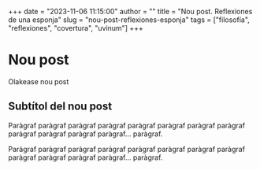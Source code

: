 +++
date = "2023-11-06 11:15:00"
author = ""
title = "Nou post. Reflexiones de una esponja"
slug = "nou-post-reflexiones-esponja"
tags = ["filosofía", "reflexiones", "covertura", "uvinum"]
+++
# Nou post
Olakease nou post

## Subtítol del nou post

Paràgraf paràgraf paràgraf paràgraf paràgraf paràgraf paràgraf paràgraf paràgraf paràgraf paràgraf paràgraf...  paràgraf.

Paràgraf paràgraf paràgraf paràgraf paràgraf paràgraf paràgraf paràgraf paràgraf paràgraf paràgraf paràgraf...  paràgraf.